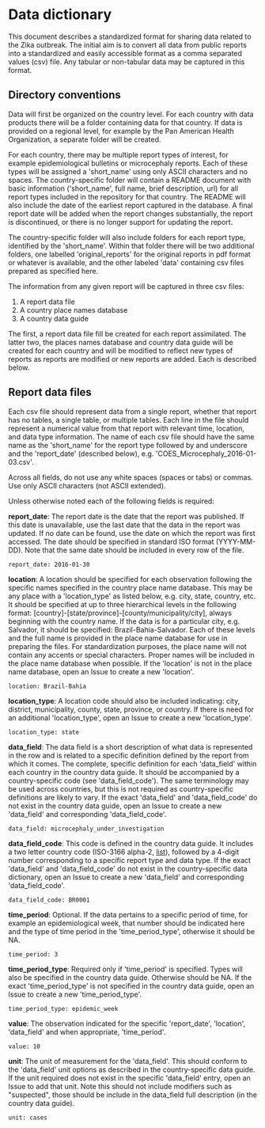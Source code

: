 # Data dictionary

This document describes a standardized format for sharing data related to the Zika outbreak. The initial aim is to convert all data from public reports into a standardized and easily accessible format as a comma separated values (csv) file. Any tabular or non-tabular data may be captured in this format.

## Directory conventions

Data will first be organized on the country level. For each country with data products there will be a folder containing data for that country. If data is provided on a regional level, for example by the Pan American Health Organization, a separate folder will be created.

For each country, there may be multiple report types of interest, for example epidemiological bulletins or microcephaly reports. Each of these types will be assigned a 'short_name' using only ASCII characters and no spaces. The country-specific folder will contain a README document with basic information ('short_name', full name, brief description, url) for all report types included in the repository for that country. The README will also include the date of the earliest report captured in the database. A final report date will be added when the report changes substantially, the report is discontinued, or there is no longer support for updating the report. 

The country-specific folder will also include folders for each report type, identified by the 'short_name'. Within that folder there will be two additional folders, one labelled 'original_reports' for the original reports in pdf format or whatever is available, and the other labeled 'data' containing csv files prepared as specified here. 

The information from any given report will be captured in three csv files: 

1.	A report data file
2.	A country place names database
3.	A country data guide

The first, a report data file fill be created for each report assimilated. The latter two, the places names database and country data guide will be created for each country and will be modified to reflect new types of reports as reports are modified or new reports are added. Each is described below.

## Report data files

Each csv file should represent data from a single report, whether that report has no tables, a single table, or multiple tables. Each line in the file should represent a numerical value from that report with relevant time, location, and data type information. The name of each csv file should have the same name as the 'short_name' for the report type followed by and underscore and the 'report_date' (described below), e.g. 'COES_Microcephaly_2016-01-03.csv'.

Across all fields, do not use any white spaces (spaces or tabs) or commas. Use only ASCII characters (not ASCII extended).

Unless otherwise noted each of the following fields is required:

**report_date**: The report date is the date that the report was published. If this date is unavailable, use the last date that the data in the report was updated. If no date can be found, use the date on which the report was first accessed. The date should be specified in standard ISO format (YYYY-MM-DD). Note that the same date should be included in every row of the file. 

    report_date: 2016-01-30

**location**: A location should be specified for each observation following the specific names specified in the country place name database. This may be any place with a 'location_type' as listed below, e.g. city, state, country, etc. It should be specified at up to three hierarchical levels in the following format: [country]-[state/province]-[county/municipality/city], always beginning with the country name. If the data is for a particular city, e.g. Salvador, it should be specified: Brazil-Bahia-Salvador. Each of these levels and the full name is provided in the place name database for use in preparing the files. For standardization purposes, the place name will not contain any accents or special characters. Proper names will be included in the place name database when possible. If the 'location' is not in the place name database, open an Issue to create a new 'location'.

    location: Brazil-Bahia

**location_type**: A location code should also be included indicating: city, district, municipality, county, state, province, or country. If there is need for an additional 'location_type', open an Issue to create a new 'location_type'.

    location_type: state

**data_field**: The data field is a short description of what data is represented in the row and is related to a specific definition defined by the report from which it comes. The complete, specific definition for each 'data_field' within each country in the country data guide. It should be accompanied by a country-specific code (see 'data_field_code'). The same terminology may be used across countries, but this is not required as country-specific definitions are likely to vary. If the exact 'data_field' and 'data_field_code' do not exist in the country data guide, open an Issue to create a new 'data_field' and corresponding 'data_field_code'.

    data_field: microcephaly_under_investigation

**data_field_code**: This code is defined in the country data guide. It includes a two letter country code (ISO-3166 alpha-2, [list](http://www.iso.org/iso/home/standards/country_codes/country_names_and_code_elements_txt-temp.htm)), followed by a 4-digit number corresponding to a specific report type and data type. If the exact 'data_field' and 'data_field_code' do not exist in the country-specific data dictionary, open an Issue to create a new 'data_field' and corresponding 'data_field_code'.

    data_field_code: BR0001

**time_period**: Optional. If the data pertains to a specific period of time, for example an epidemiological week, that number should be indicated here and the type of time period in the 'time_period_type', otherwise it should be NA.

    time_period: 3

**time_period_type**: Required only if 'time_period' is specified. Types will also be specified in the country data guide. Otherwise should be NA. If the exact 'time_period_type' is not specified in the country data guide, open an Issue to create a new 'time_period_type'.

    time_period_type: epidemic_week

**value**: The observation indicated for the specific 'report_date', 'location', 'data_field' and when appropriate, 'time_period'.

    value: 10

**unit**: The unit of measurement for the 'data_field'. This should conform to the 'data_field' unit options as described in the country-specific data guide. If the unit required does not exist in the specific 'data_field' entry, open an Issue to add that unit. Note this should not include modifiers such as "suspected", those should be include in the data_field full description (in the country data guide).

    unit: cases
